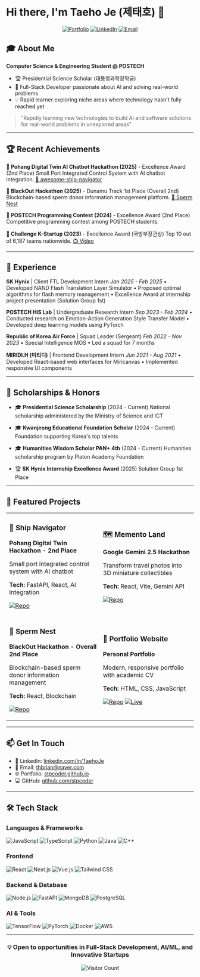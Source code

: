 # Hi there, I'm Taeho Je (제태호) 👋

<div align="center">

  [![Portfolio](https://img.shields.io/badge/Portfolio-stpcoder.github.io-blue?style=for-the-badge&logo=google-chrome&logoColor=white)](https://stpcoder.github.io)
  [![LinkedIn](https://img.shields.io/badge/LinkedIn-TaehoJe-0077B5?style=for-the-badge&logo=linkedin&logoColor=white)](https://www.linkedin.com/in/TaehoJe)
  [![Email](https://img.shields.io/badge/Email-thbrian@naver.com-EA4335?style=for-the-badge&logo=gmail&logoColor=white)](mailto:thbrian@naver.com)

</div>

## 🎓 About Me

**Computer Science & Engineering Student @ POSTECH**
- 🏆 Presidential Science Scholar (대통령과학장학금)
- 🚀 Full-Stack Developer passionate about AI and solving real-world problems
- 💡 Rapid learner exploring niche areas where technology hasn't fully reached yet

> "Rapidly learning new technologies to build AI and software solutions for real-world problems in unexplored areas"

---

## 🏆 Recent Achievements

**🥈 Pohang Digital Twin AI Chatbot Hackathon (2025)** - Excellence Award (2nd Place)
Small Port Integrated Control System with AI chatbot integration. [🔗 awesome-ship-navigator](https://github.com/stpcoder/awesome-ship-navigator)

**🥇 BlackOut Hackathon (2025)** - Dunamu Track 1st Place (Overall 2nd)
Blockchain-based sperm donor information management platform. [🔗 Sperm Nest](https://github.com/blackout-oldguys/DGDT_FE)

**🏅 POSTECH Programming Contest (2024)** - Excellence Award (2nd Place)
Competitive programming contest among POSTECH students.

**🥇 Challenge K-Startup (2023)** - Excellence Award (국방부장관상)
Top 10 out of 6,187 teams nationwide. [📺 Video](https://www.youtube.com/watch?v=Eit2847cLOo)

---

## 💼 Experience

**SK Hynix** | Client FTL Development Intern
*Jan 2025 - Feb 2025*
• Developed NAND Flash Translation Layer Simulator
• Proposed optimal algorithms for flash memory management
• Excellence Award at internship project presentation (Solution Group 1st)

**POSTECH HIS Lab** | Undergraduate Research Intern
*Sep 2023 - Feb 2024*
• Conducted research on Emotion-Action Generation Style Transfer Model
• Developed deep learning models using PyTorch

**Republic of Korea Air Force** | Squad Leader (Sergeant)
*Feb 2022 - Nov 2023*
• Special Intelligence MOS
• Led a squad for 7 months

**MIRIDI.H (미리디)** | Frontend Development Intern
*Jun 2021 - Aug 2021*
• Developed React-based web interfaces for Miricanvas
• Implemented responsive UI components

---

## 🏅 Scholarships & Honors

- 🎓 **Presidential Science Scholarship** (2024 - Current)
  National scholarship administered by the Ministry of Science and ICT

- 🎓 **Kwanjeong Educational Foundation Scholar** (2024 - Current)
  Foundation supporting Korea's top talents

- 🎓 **Humanities Wisdom Scholar PAN+ 4th** (2024 - Current)
  Humanities scholarship program by Platon Academy Foundation

- 🏆 **SK Hynix Internship Excellence Award** (2025)
  Solution Group 1st Place

---
## 🎯 Featured Projects

<table>
<tr>
<td width="50%">

### 🚢 Ship Navigator
**Pohang Digital Twin Hackathon - 2nd Place**

Small port integrated control system with AI chatbot

**Tech:** FastAPI, React, AI Integration

[![Repo](https://img.shields.io/badge/Repo-stpcoder/awesome--ship--navigator-blue?style=flat-square&logo=github)](https://github.com/stpcoder/awesome-ship-navigator)

</td>
<td width="50%">

### 🗺️ Memento Land
**Google Gemini 2.5 Hackathon**

Transform travel photos into 3D miniature collectibles

**Tech:** React, Vite, Gemini API

[![Repo](https://img.shields.io/badge/Repo-stpcoder/mementoland-blue?style=flat-square&logo=github)](https://github.com/stpcoder/mementoland)

</td>
</tr>
<tr>
<td width="50%">

### 🧬 Sperm Nest
**BlackOut Hackathon - Overall 2nd Place**

Blockchain-based sperm donor information management

**Tech:** React, Blockchain

[![Repo](https://img.shields.io/badge/Repo-blackout--oldguys/DGDT__FE-blue?style=flat-square&logo=github)](https://github.com/blackout-oldguys/DGDT_FE)

</td>
<td width="50%">

### 💼 Portfolio Website
**Personal Portfolio**

Modern, responsive portfolio with academic CV

**Tech:** HTML, CSS, JavaScript

[![Repo](https://img.shields.io/badge/Repo-stpcoder/stpcoder.github.io-blue?style=flat-square&logo=github)](https://github.com/stpcoder/stpcoder.github.io)
[![Live](https://img.shields.io/badge/Live-stpcoder.github.io-green?style=flat-square&logo=google-chrome)](https://stpcoder.github.io)

</td>
</tr>
</table>

---

## 📫 Get In Touch

- 💼 LinkedIn: [linkedin.com/in/TaehoJe](https://www.linkedin.com/in/TaehoJe)
- 📧 Email: thbrian@naver.com
- 🌐 Portfolio: [stpcoder.github.io](https://stpcoder.github.io)
- 💻 GitHub: [github.com/stpcoder](https://github.com/stpcoder)

---

## 🛠️ Tech Stack

### Languages & Frameworks
![JavaScript](https://img.shields.io/badge/JavaScript-F7DF1E?style=for-the-badge&logo=javascript&logoColor=black)
![TypeScript](https://img.shields.io/badge/TypeScript-3178C6?style=for-the-badge&logo=typescript&logoColor=white)
![Python](https://img.shields.io/badge/Python-3776AB?style=for-the-badge&logo=python&logoColor=white)
![Java](https://img.shields.io/badge/Java-007396?style=for-the-badge&logo=java&logoColor=white)
![C++](https://img.shields.io/badge/C++-00599C?style=for-the-badge&logo=c%2B%2B&logoColor=white)

### Frontend
![React](https://img.shields.io/badge/React-61DAFB?style=for-the-badge&logo=react&logoColor=black)
![Next.js](https://img.shields.io/badge/Next.js-000000?style=for-the-badge&logo=next.js&logoColor=white)
![Vue.js](https://img.shields.io/badge/Vue.js-4FC08D?style=for-the-badge&logo=vue.js&logoColor=white)
![Tailwind CSS](https://img.shields.io/badge/Tailwind_CSS-38B2AC?style=for-the-badge&logo=tailwind-css&logoColor=white)

### Backend & Database
![Node.js](https://img.shields.io/badge/Node.js-339933?style=for-the-badge&logo=node.js&logoColor=white)
![FastAPI](https://img.shields.io/badge/FastAPI-009688?style=for-the-badge&logo=fastapi&logoColor=white)
![MongoDB](https://img.shields.io/badge/MongoDB-47A248?style=for-the-badge&logo=mongodb&logoColor=white)
![PostgreSQL](https://img.shields.io/badge/PostgreSQL-4169E1?style=for-the-badge&logo=postgresql&logoColor=white)

### AI & Tools
![TensorFlow](https://img.shields.io/badge/TensorFlow-FF6F00?style=for-the-badge&logo=tensorflow&logoColor=white)
![PyTorch](https://img.shields.io/badge/PyTorch-EE4C2C?style=for-the-badge&logo=pytorch&logoColor=white)
![Docker](https://img.shields.io/badge/Docker-2496ED?style=for-the-badge&logo=docker&logoColor=white)
![AWS](https://img.shields.io/badge/AWS-232F3E?style=for-the-badge&logo=amazon-aws&logoColor=white)

---

<div align="center">

  ### 💡 Open to opportunities in Full-Stack Development, AI/ML, and Innovative Startups

  ![Visitor Count](https://visitor-badge.laobi.icu/badge?page_id=stpcoder.stpcoder)

</div>
